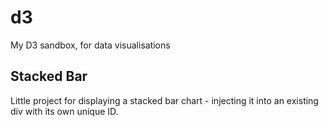 # d3
My D3 sandbox, for data visualisations

## Stacked Bar
Little project for displaying a stacked bar chart - injecting it into an existing div with its own unique ID.